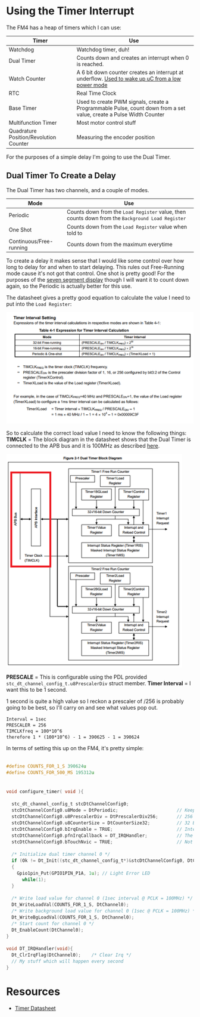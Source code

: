 # Using the Timer Interrupt

The FM4 has a heap of timers which I can use:

| Timer | Use |
| --- | --- |
| Watchdog | Watchdog timer, duh! |
| Dual Timer | Counts down and creates an interrupt when 0 is reached. |
| Watch Counter | A 6 bit down counter creates an interrupt at underflow. [Used to wake up uC from a low power mode](http://www.cypress.com/file/318431/download) |
| RTC | Real Time Clock |
| Base Timer | Used to create PWM signals, create a Programmable Pulse, count down from a set value, create a Pulse Width Counter |
| Multifunction Timer | Most motor control stuff |
| Quadrature Position/Revolution Counter | Measuring the encoder position |

For the purposes of a simple delay I'm going to use the Dual Timer. 

## Dual Timer To Create a Delay

The Dual Timer has two channels, and a couple of modes. 

| Mode | Use |
| --- | --- |
| Periodic | Counts down from the `Load Register` value, then counts down from the `Background Load Register` |
| One Shot | Counts down from the `Load Register` value when told to  |
| Continuous/Free-running | Counts down from the maximum everytime |

To create a delay it makes sense that I would like some control over how long to delay for and when to start delaying. This rules out Free-Running mode cause it's not got that control. One shot is pretty good! For the purposes of the [seven segment display](../sevenseg/index.md) though I will want it to count down again, so the Periodic is actually better for this use. 

The datasheet gives a pretty good equation to calculate the value I need to put into the `Load Register`:

<img src="timer_val.PNG">

So to calculate the correct load value I need to know the following things:
__TIMCLK__ = The block diagram in the datasheet shows that the Dual Timer is connected to the APB bus and it is 100MHz as described [here](../clocks/index.md).

<img src="timer_block_box.PNG">

__PRESCALE__ = This is configurable using the PDL provided `stc_dt_channel_config_t.u8PrescalerDiv` struct member.
__Timer Interval__ = I want this to be 1 second.

1 second is quite a high value so I reckon a prescaler of /256 is probably going to be best, so I'll carry on and see what values pop out. 

``` 
Interval = 1sec
PRESCALER = 256
TIMCLKfreq = 100*10^6 
therefore 1 * (100*10^6) - 1 = 390625 - 1 = 390624
```

In terms of setting this up on the FM4, it's pretty simple:

``` c

#define COUNTS_FOR_1_S 390624u
#define COUNTS_FOR_500_MS 195312u


void configure_timer( void ){

  stc_dt_channel_config_t stcDtChannelConfig0;
  stcDtChannelConfig0.u8Mode = DtPeriodic;						// Keep reloading from BG Value
  stcDtChannelConfig0.u8PrescalerDiv = DtPrescalerDiv256;		// 256 Prescale
  stcDtChannelConfig0.u8CounterSize = DtCounterSize32; 			// 32 Bit countdown, but doesnt matter this only counts in free running mode
  stcDtChannelConfig0.bIrqEnable = TRUE;						// Interrupt on 0
  stcDtChannelConfig0.pfnIrqCallback = DT_IRQHandler;			// The callback on interrupt
  stcDtChannelConfig0.bTouchNvic = TRUE;						// Not sure but it was in the example
	
  /* Initialize dual timer channel 0 */
  if (Ok != Dt_Init((stc_dt_channel_config_t*)&stcDtChannelConfig0, DtChannel0))
  {
	Gpio1pin_Put(GPIO1PIN_P1A, 1u); // Light Error LED
      while(1);
  }

  /* Write load value for channel 0 (1sec interval @ PCLK = 100MHz) */
  Dt_WriteLoadVal(COUNTS_FOR_1_S, DtChannel0);
  /* Write background load value for channel 0 (1sec @ PCLK = 100MHz) */
  Dt_WriteBgLoadVal(COUNTS_FOR_1_S, DtChannel0);
  /* Start count for channel 0 */
  Dt_EnableCount(DtChannel0);
}

void DT_IRQHandler(void){
  Dt_ClrIrqFlag(DtChannel0);    /* Clear Irq */
  // My stuff which will happen every second
}

```



# Resources
* [Timer Datasheet](http://www.cypress.com/file/222986/download)
